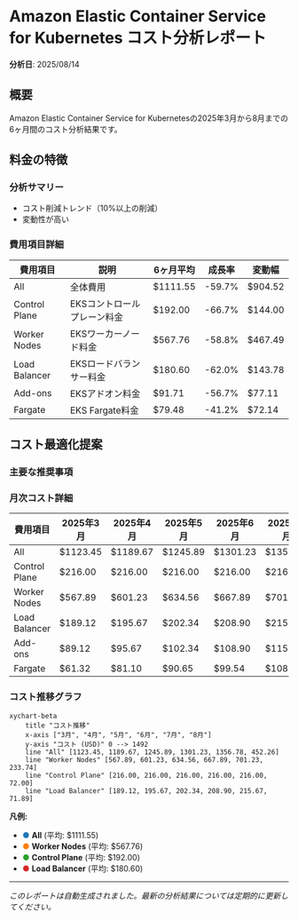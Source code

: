 # Amazon Elastic Container Service for Kubernetes コスト分析レポート

**分析日**: 2025/08/14

## 概要

Amazon Elastic Container Service for Kubernetesの2025年3月から8月までの6ヶ月間のコスト分析結果です。

## 料金の特徴

### 分析サマリー
- コスト削減トレンド（10%以上の削減）
- 変動性が高い

### 費用項目詳細

| 費用項目 | 説明 | 6ヶ月平均 | 成長率 | 変動幅 |
|---------|------|----------|--------|--------|
| All | 全体費用 | $1111.55 | -59.7% | $904.52 |
| Control Plane | EKSコントロールプレーン料金 | $192.00 | -66.7% | $144.00 |
| Worker Nodes | EKSワーカーノード料金 | $567.76 | -58.8% | $467.49 |
| Load Balancer | EKSロードバランサー料金 | $180.60 | -62.0% | $143.78 |
| Add-ons | EKSアドオン料金 | $91.71 | -56.7% | $77.11 |
| Fargate | EKS Fargate料金 | $79.48 | -41.2% | $72.14 |

## コスト最適化提案

### 主要な推奨事項

### 月次コスト詳細

| 費用項目 | 2025年3月 | 2025年4月 | 2025年5月 | 2025年6月 | 2025年7月 | 2025年8月 |
|---------|---------|---------|---------|---------|---------|---------|
| All | $1123.45 | $1189.67 | $1245.89 | $1301.23 | $1356.78 | $452.26 |
| Control Plane | $216.00 | $216.00 | $216.00 | $216.00 | $216.00 | $72.00 |
| Worker Nodes | $567.89 | $601.23 | $634.56 | $667.89 | $701.23 | $233.74 |
| Load Balancer | $189.12 | $195.67 | $202.34 | $208.90 | $215.67 | $71.89 |
| Add-ons | $89.12 | $95.67 | $102.34 | $108.90 | $115.67 | $38.56 |
| Fargate | $61.32 | $81.10 | $90.65 | $99.54 | $108.21 | $36.07 |

### コスト推移グラフ

```mermaid
xychart-beta
    title "コスト推移"
    x-axis ["3月", "4月", "5月", "6月", "7月", "8月"]
    y-axis "コスト (USD)" 0 --> 1492
    line "All" [1123.45, 1189.67, 1245.89, 1301.23, 1356.78, 452.26]
    line "Worker Nodes" [567.89, 601.23, 634.56, 667.89, 701.23, 233.74]
    line "Control Plane" [216.00, 216.00, 216.00, 216.00, 216.00, 72.00]
    line "Load Balancer" [189.12, 195.67, 202.34, 208.90, 215.67, 71.89]
```

**凡例:**
- <span style="color:#1f77b4">●</span> **All** (平均: $1111.55)
- <span style="color:#ff7f0e">●</span> **Worker Nodes** (平均: $567.76)
- <span style="color:#2ca02c">●</span> **Control Plane** (平均: $192.00)
- <span style="color:#d62728">●</span> **Load Balancer** (平均: $180.60)

---
*このレポートは自動生成されました。最新の分析結果については定期的に更新してください。*
